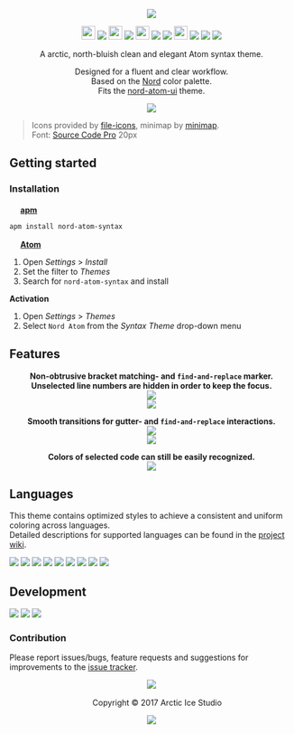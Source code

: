 <p align="center"><img src="https://cdn.rawgit.com/arcticicestudio/nord-atom-syntax/develop/assets/nord-atom-syntax-banner.svg"/></p>

<p align="center"><img src="https://cdn.travis-ci.org/images/favicon-c566132d45ab1a9bcae64d8d90e4378a.svg" width=24 height=24/> <a href="https://travis-ci.org/arcticicestudio/nord-atom-syntax"><img src="https://img.shields.io/travis/arcticicestudio/nord-atom-syntax/develop.svg"/></a> <img src="https://circleci.com/favicon.ico" width=24 height=24/> <a href="https://circleci.com/gh/arcticicestudio/nord-atom-syntax"><img src="https://circleci.com/gh/arcticicestudio/nord-atom-syntax.svg?style=shield&circle-token=63fc45d7300d4fc129c165e1aa2d1291474e5e1c"/></a> <img src="https://assets-cdn.github.com/favicon.ico" width=24 height=24/> <a href="https://github.com/arcticicestudio/nord-atom-syntax/releases/latest"><img src="https://img.shields.io/github/release/arcticicestudio/nord-atom-syntax.svg"/></a> <a href="https://github.com/arcticicestudio/nord/releases/tag/v0.2.0"><img src="https://img.shields.io/badge/Nord-v0.2.0-blue.svg"/></a> <img src="https://atom.io/favicon.ico" width=24 height=24/> <a href="https://github.com/atom/atom/releases/tag/v1.13.0"><img src="https://img.shields.io/badge/Atom->=v1.13.0-green.svg"/></a> <a href="https://atom.io/themes/nord-atom-syntax"><img src="https://img.shields.io/apm/v/nord-atom-syntax.svg"/></a> <a href="https://atom.io/themes/nord-atom-syntax"><img src="https://img.shields.io/apm/dm/nord-atom-syntax.svg"/></a></p>

<p align="center">A arctic, north-bluish clean and elegant Atom syntax theme.</p>

<p align="center">Designed for a fluent and clear workflow.<br>
Based on the <a href="https://github.com/arcticicestudio/nord">Nord</a> color palette.<br>
Fits the <a href="https://atom.io/themes/nord-atom-ui">nord-atom-ui</a> theme.</p>


<p align="center"><img src="https://raw.githubusercontent.com/arcticicestudio/nord-atom-syntax/develop/assets/scrot-top.png"/><br><blockquote>Icons provided by <a href="https://atom.io/packages/file-icons">file-icons</a>, minimap by <a href="https://atom.io/packages/minimap">minimap</a>.<br>Font: <a href="https://adobe-fonts.github.io/source-code-pro">Source Code Pro</a> 20px</blockquote></p>

## Getting started
### Installation
**<img src="https://atom.io/favicon.ico" width=16 height=16/> [apm](https://github.com/atom/apm)**  
```shell
apm install nord-atom-syntax
```

**<img src="https://atom.io/favicon.ico" width=16 height=16/> [Atom](https://atom.io)**  
  1. Open *Settings* > *Install*
  2. Set the filter to *Themes*
  3. Search for `nord-atom-syntax` and install

**Activation**
  1. Open *Settings* > *Themes*
  2. Select `Nord Atom` from the *Syntax Theme* drop-down menu

## Features
<p align="center"><strong>Non-obtrusive bracket matching- and <code>find-and-replace</code> marker.<br>Unselected line numbers are hidden in order to keep the focus.</strong><br><img src="https://raw.githubusercontent.com/arcticicestudio/nord-atom-syntax/develop/assets/scrot-feature-bracketmarker.png"/><br><img src="https://raw.githubusercontent.com/arcticicestudio/nord-atom-syntax/develop/assets/scrot-feature-findandreplace.png"/></p>

<p align="center"><strong>Smooth transitions for gutter- and <code>find-and-replace</code> interactions.</strong><br><img src="https://raw.githubusercontent.com/arcticicestudio/nord-atom-syntax/develop/assets/scrcast-feature-findandreplace.gif"/><br><img src="https://raw.githubusercontent.com/arcticicestudio/nord-atom-syntax/develop/assets/scrcast-feature-smoothtransition.gif"/></p>

<p align="center"><strong>Colors of selected code can still be easily recognized.</strong><br><img src="https://raw.githubusercontent.com/arcticicestudio/nord-atom-syntax/develop/assets/scrcast-feature-selection.gif"/></p>

## Languages
This theme contains optimized styles to achieve a consistent and uniform coloring across languages.  
Detailed descriptions for supported languages can be found in the [project wiki](https://github.com/arcticicestudio/nord-atom-syntax/wiki/Optimized-Language-Styles).

![][scrot-lang-c]
![][scrot-lang-java]
![][scrot-lang-javascript]
![][scrot-lang-json]
![][scrot-lang-markdown]
![][scrot-lang-php]
![][scrot-lang-python]
![][scrot-lang-ruby]
![][scrot-lang-xml]

## Development
[![](https://img.shields.io/badge/Changelog-0.6.0-blue.svg)](https://github.com/arcticicestudio/nord-atom-syntax/blob/v0.6.0/CHANGELOG.md) [![](https://img.shields.io/badge/Workflow-gitflow--branching--model-blue.svg)](http://nvie.com/posts/a-successful-git-branching-model) [![](https://img.shields.io/badge/Versioning-ArcVer_0.8.0-blue.svg)](https://github.com/arcticicestudio/arcver)

### Contribution
Please report issues/bugs, feature requests and suggestions for improvements to the [issue tracker](https://github.com/arcticicestudio/nord-atom-syntax/issues).

<p align="center"><img src="https://cdn.rawgit.com/arcticicestudio/nord/develop/src/assets/banner-footer-mountains.svg" /></p>

<p align="center"> <img src="http://arcticicestudio.com/favicon.ico" width=16 height=16/> Copyright &copy; 2017 Arctic Ice Studio</p>

<p align="center"><a href="https://github.com/arcticicestudio/nord-atom-syntax/develop/LICENSE.md"><img src="https://img.shields.io/badge/License-MIT-blue.svg"/></a></p>

[scrot-lang-c]: https://raw.githubusercontent.com/arcticicestudio/nord-atom-syntax/develop/assets/scrot-lang-c.png
[scrot-lang-java]: https://raw.githubusercontent.com/arcticicestudio/nord-atom-syntax/develop/assets/scrot-lang-java.png
[scrot-lang-javascript]: https://raw.githubusercontent.com/arcticicestudio/nord-atom-syntax/develop/assets/scrot-lang-javascript.png
[scrot-lang-json]: https://raw.githubusercontent.com/arcticicestudio/nord-atom-syntax/develop/assets/scrot-lang-json.png
[scrot-lang-markdown]: https://raw.githubusercontent.com/arcticicestudio/nord-atom-syntax/develop/assets/scrot-lang-markdown.png
[scrot-lang-php]: https://raw.githubusercontent.com/arcticicestudio/nord-atom-syntax/develop/assets/scrot-lang-php.png
[scrot-lang-python]: https://raw.githubusercontent.com/arcticicestudio/nord-atom-syntax/develop/assets/scrot-lang-python.png
[scrot-lang-ruby]: https://raw.githubusercontent.com/arcticicestudio/nord-atom-syntax/develop/assets/scrot-lang-ruby.png
[scrot-lang-xml]: https://raw.githubusercontent.com/arcticicestudio/nord-atom-syntax/develop/assets/scrot-lang-xml.png

